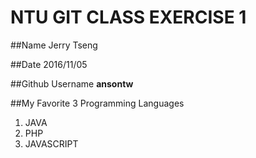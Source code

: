 # NTU GIT CLASS EXERCISE 1

##Name
Jerry Tseng


##Date
2016/11/05


##Github Username
**ansontw**


##My Favorite 3 Programming Languages
1. JAVA
2. PHP
3. JAVASCRIPT